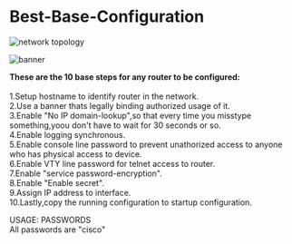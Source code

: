 # Best-Base-Configuration

![network topology](https://user-images.githubusercontent.com/18054238/29094400-d4efb212-7c52-11e7-9b83-a0029f767aaf.png)

![banner](https://user-images.githubusercontent.com/18054238/29095277-e2b1fd76-7c55-11e7-80b2-f9c2747c080d.png)

<b>These are the 10 base steps for any router to be configured:</b><br><br>
1.Setup hostname to identify router in the network.<br>
2.Use a banner thats legally binding authorized usage of it.<br>
3.Enable "No IP domain-lookup",so that every time you misstype something,yoou don't have to wait for 30 seconds or so.<br>
4.Enable logging synchronous.<br>
5.Enable console line password to prevent unathorized access to anyone who has physical access to device.<br>
6.Enable VTY line password for telnet access to router.<br>
7.Enable "service password-encryption".<br>
8.Enable "Enable secret".<br>
9.Assign IP address to interface.<br>
10.Lastly,copy the running configuration to startup configuration.<br>

USAGE: PASSWORDS<br>
All passwords are "cisco"
